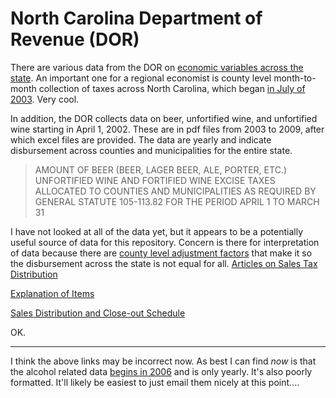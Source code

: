 # North Carolina Department of Revenue (DOR)
There are various data from the DOR on [economic variables across the state](http://www.dornc.com/publications/reimbursement.html). An important one for a regional economist is county level month-to-month collection of taxes across North Carolina, which began [in July of 2003](http://www.dornc.com/publications/archive/archive.html). Very cool.

In addition, the DOR collects data on beer, unfortified wine, and unfortified wine starting in April 1, 2002. These are in pdf files from 2003 to 2009, after which excel files are provided. The data are yearly and indicate disbursement across counties and municipalities for the entire state.

> AMOUNT OF BEER (BEER, LAGER BEER, ALE, PORTER, ETC.)
> UNFORTIFIED WINE AND FORTIFIED WINE EXCISE TAXES ALLOCATED TO COUNTIES
> AND MUNICIPALITIES AS REQUIRED BY GENERAL STATUTE 105-113.82
> FOR THE PERIOD APRIL 1 TO MARCH 31

I have not looked at all of the data yet, but it appears to be a potentially useful source of data for this repository. Concern is there for interpretation of data because there are [county level adjustment factors](http://www.dornc.com/publications/county_adjustment_factor.pdf) that make it so the disbursement across the state is not equal for all. 
[Articles on Sales Tax Distribution](http://www.dornc.com/publications/salesdistribution_articles.pdf)

[Explanation of Items](http://www.dornc.com/publications/explanation_items.pdf)

[Sales Distribution and Close-out Schedule](http://www.dornc.com/publications/salesdistribution_closeout_schedule.pdf)

OK.

------------------------------------------------------------------------------

I think the above links may be incorrect now. As best I can find *now* is that the alcohol related data [begins in 2006](http://www.dornc.com/publications/reimbursement.html#alcohol) and is only yearly. It's also poorly formatted. It'll likely be easiest to just email them nicely at this point....